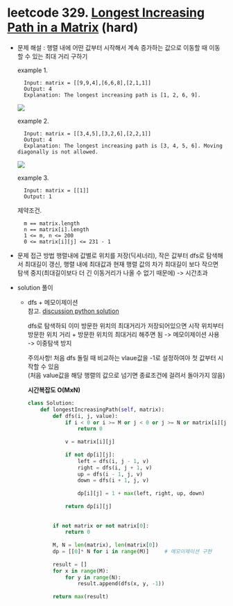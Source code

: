 # leetcode 329. [Longest Increasing Path in a Matrix](https://leetcode.com/problems/longest-increasing-path-in-a-matrix/) (hard)

* 문제 해설 : 행렬 내에 어떤 값부터 시작해서 계속 증가하는 값으로 이동할 때 이동할 수 있는 최대 거리 구하기  
 
  example 1. 
  ```text
    Input: matrix = [[9,9,4],[6,6,8],[2,1,1]]
    Output: 4
    Explanation: The longest increasing path is [1, 2, 6, 9].
    ```
  <img src="https://assets.leetcode.com/uploads/2021/01/05/grid1.jpg" />
  
  example 2.
  ```text
    Input: matrix = [[3,4,5],[3,2,6],[2,2,1]]
    Output: 4
    Explanation: The longest increasing path is [3, 4, 5, 6]. Moving diagonally is not allowed.
    ```
  <img src="https://assets.leetcode.com/uploads/2021/01/27/tmp-grid.jpg"/>
  
  example 3.
  ```text
    Input: matrix = [[1]]
    Output: 1
    ```
  
  제약조건.
  ```text
    m == matrix.length
    n == matrix[i].length
    1 <= m, n <= 200
    0 <= matrix[i][j] <= 231 - 1
    ```
  
* 문제 접근 방법
  행렬내에 값별로 위치를 저장(딕셔너리), 작은 값부터 dfs로 탐색해서 최대길이 갱신, 행렬 내에 최대값과 현재 행렬 값의 차가 최대길이 보다 작으면 탐색 중지(최대길이보다 더 긴 이동거리가 나올 수 없기 때문에) 
  -> 시간초과 
  
* solution 풀이 
  - dfs + 메모이제이션  
    참고. [discussion python solution](https://leetcode.com/problems/longest-increasing-path-in-a-matrix/discuss/78334/Python-solution-memoization-dp-288ms)
    
    dfs로 탐색하되 이미 방문한 위치의 최대거리가 저장되어있으면 시작 위치부터 방문한 위치 거리 + 방문한 위치의 최대거리 해주면 됨 -> 메모이제이션 사용  
    -> 이중탐색 방지 
    
    주의사항! 처음 dfs 돌릴 때 비교하는 vlaue값을 -1로 설정하여야 첫 값부터 시작할 수 있음  
    (처음 value값을 해당 행렬의 값으로 넘기면 종료조건에 걸려서 돌아가지 않음)
    
    **시간복잡도 O(MxN)**
    
    ```python
    class Solution:
        def longestIncreasingPath(self, matrix):
            def dfs(i, j, value):
                if i < 0 or i >= M or j < 0 or j >= N or matrix[i][j] <= value:
                    return 0
                
                v = matrix[i][j]
                
                if not dp[i][j]:
                    left = dfs(i, j - 1, v)
                    right = dfs(i, j + 1, v)
                    up = dfs(i - 1, j, v)
                    down = dfs(i + 1, j, v)
                    
                    dp[i][j] = 1 + max(left, right, up, down)
                
                return dp[i][j]
            
            
            if not matrix or not matrix[0]:
                return 0
            
            M, N = len(matrix), len(matrix[0])
            dp = [[0]* N for i in range(M)]     # 메모이제이션 구현
            
            result = []
            for x in range(M):
                for y in range(N):
                    result.append(dfs(x, y, -1))
            
            return max(result)
    ```